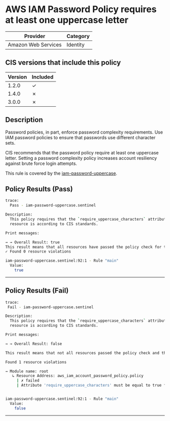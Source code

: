 # AWS IAM Password Policy requires at least one uppercase letter

| Provider            | Category     |
|---------------------|--------------|
| Amazon Web Services | Identity     |

## CIS versions that include this policy

| Version | Included |
|---------|----------|
| 1.2.0   | &check;  |
| 1.4.0   | &cross;  |
| 3.0.0   | &cross;  |

## Description

Password policies, in part, enforce password complexity requirements. Use IAM password policies to ensure that passwords use different character sets.

CIS recommends that the password policy require at least one uppercase letter. Setting a password complexity policy increases account resiliency against brute force login attempts.

This rule is covered by the [iam-password-uppercase](https://github.com/hashicorp/policy-library-CIS-Policy-Set-for-AWS-Terraform/blob/main/policies/iam/iam-password-uppercase.sentinel).

## Policy Results (Pass)
```bash
trace:
  Pass - iam-password-uppercase.sentinel

Description:
  This policy requires that the `require_uppercase_characters` attribute of the `aws_iam_account_password_policy` 
  resource is according to CIS standards.

Print messages:

→ → Overall Result: true
This result means that all resources have passed the policy check for the policy iam-password-uppercase.
✓ Found 0 resource violations

iam-password-uppercase.sentinel:92:1 - Rule "main"
  Value:
    true
```

---

## Policy Results (Fail)
```bash
trace:
 Fail - iam-password-uppercase.sentinel

Description:
  This policy requires that the `require_uppercase_characters` attribute of the `aws_iam_account_password_policy` 
  resource is according to CIS standards.

Print messages:

→ → Overall Result: false

This result means that not all resources passed the policy check and the protected behavior is not allowed for the policy iam-password-uppercase.

Found 1 resource violations

→ Module name: root
   ↳ Resource Address: aws_iam_account_password_policy.policy
     | ✗ failed
     | Attribute 'require_uppercase_characters' must be equal to true for 'aws_iam_account_password_policy' resources. Refer to https://docs.aws.amazon.com/securityhub/latest/userguide/iam-controls.html#iam-11 for more details.


iam-password-uppercase.sentinel:92:1 - Rule "main"
  Value:
    false
```

---